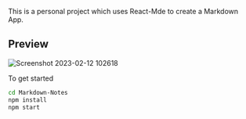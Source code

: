 This is a personal project which uses React-Mde to create a Markdown App.

## Preview
![Screenshot 2023-02-12 102618](https://user-images.githubusercontent.com/88382605/218294660-ae1aa1b3-9715-4e32-a0a5-15b62da5624b.png)


To get started

```bash
cd Markdown-Notes
npm install
npm start
```
